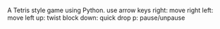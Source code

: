 A Tetris style game using Python.
use arrow keys right: move right
               left: move left
               up: twist block
               down: quick drop
               p: pause/unpause
